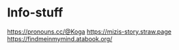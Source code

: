 # Info-stuff

https://pronouns.cc/@Koga
https://mizis-story.straw.page
https://findmeinmymind.atabook.org/
